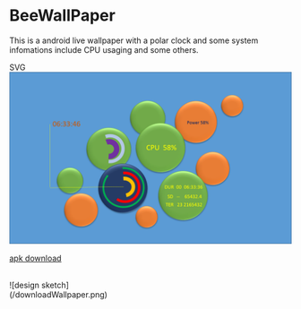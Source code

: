 # BeeWallPaper
This is a android live wallpaper with a polar clock and some system infomations include CPU usaging and some others.

SVG
![design sketch](/wallPaperDesign.png)


[apk download](http://shouji.baidu.com/soft/item?docid=7782835&from=&f=search_app_beewallpaper%40list_1_title%402%40header_all_input)


</br>![design sketch]</br>(/downloadWallpaper.png)
